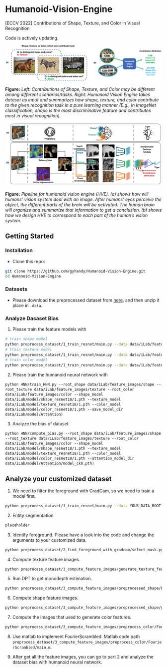 # Humanoid-Vision-Engine

[ECCV 2022] Contributions of Shape, Texture, and Color in Visual Recognition

Code is actively updating.

<div align="center">
    <img src="./docs/Fig-1.png" alt="Editor" width="1000">
</div>

**Figure:** *Left: Contributions of Shape, Texture, and Color may be different among different scenarios/tasks. 
Right: Humanoid Vision Engine takes dataset as input and summarizes how shape, texture, and color contribute to
the given recognition task in a pure learning manner (E.g., In ImageNet classification,
shape is the most discriminative feature and contributes most in visual recognition).*

<div align="center">
    <img src="./docs/Fig-2.png" alt="Editor" width="1000">
</div>

**Figure:** *Pipeline for humanoid vision engine (HVE). (a) shows how will humans’ vision
system deal with an image. After humans’ eyes perceive the object, the different parts
of the brain will be activated. The human brain will organize and summarize that
information to get a conclusion. (b) shows how we design HVE to correspond to each
part of the human’s vision system.*


## Getting Started

### Installation

- Clone this repo:
```bash
git clone https://github.com/gyhandy/Humanoid-Vision-Engine.git
cd Humanoid-Vision-Engine
```

### Datasets
- Please download the preprocessed dataset from [here](http://ilab.usc.edu/andy/dataset/hve.zip), and then unzip it place in `.data`.

### Analyze Dasaset Bias
1. Please train the feature models with
```bash
# train shape model
python preprocess_dataset/1_train_resnet/main.py --data data/iLab/feature_images/shape --arch data/iLab/model/shape_resnet18/
# train texture model
python preprocess_dataset/1_train_resnet/main.py --data data/iLab/feature_images/texture --arch data/iLab/model/texture_resnet18/
# train color model
python preprocess_dataset/1_train_resnet/main.py --data data/iLab/feature_images/color --arch data/iLab/model/color_resnet18/
```

2. Please train the humanoid neural network with
```
python HNN/train_HNN.py --root_shape data/iLab/feature_images/shape --root_texture data/iLab/feature_images/texture --root_color data/iLab/feature_images/color --shape_model data/iLab/model/shape_resnet18/1.pth --texture_model data/iLab/model/texture_resnet18/1.pth --color_model data/iLab/model/color_resnet18/1.pth --save_model_dir data/iLab/model/Attention)
```

3. Analyze the bias of dataset
```
python HNN/compute_bias.py --root_shape data/iLab/feature_images/shape --root_texture data/iLab/feature_images/texture --root_color data/iLab/feature_images/color --shape_model data/iLab/model/shape_resnet18/1.pth --texture_model data/iLab/model/texture_resnet18/1.pth --color_model data/iLab/model/color_resnet18/1.pth --attention_model_dir data/iLab/model/Attention/model_ck0.pth)
```

## Analyze your customized dataset

1. We need to filter the foreground with GradCam, so we need to train a model first.
```bash
python preprocess_dataset/1_train_resnet/main.py --data YOUR_DATA_ROOT --arch PATH_TO_SAVE_MODEL
```

2.  Entity segmentation
```bash
placeholder
```

3. Identify foreground. Please have a look into the code and change the arguments to your customized data.
```bash
python preprocess_dataset/2_find_foreground_with_gradcam/select_mask.py
```

4. Compute texture feature images.
```bash
python preprocess_dataset/3_compute_feature_images/generate_texture_feature.py
```

5. Run DPT to get monodepth estimation.
```bash
python preprocess_dataset/3_compute_feature_images/preprocessed_shape/DPT/run_monodepth.py
```

6. Compute shape feature images.

```bash
python preprocess_dataset/3_compute_feature_images/preprocessed_shape/generate_shape_feature.py
```

7. Compute the images that used to generate color features.

```bash
python preprocess_dataset/3_compute_feature_images/preprocess_color/FourierScrambled/generate_input.py
```

8. Use matlab to implement FourierScrambled. Matlab code path `preprocess_dataset/3_compute_feature_images/preprocess_color/FourierScrambled/main.m`.

9. After get all the feature images, you can go to part 2 and analyze the dataset bias with humanoid neural network.
